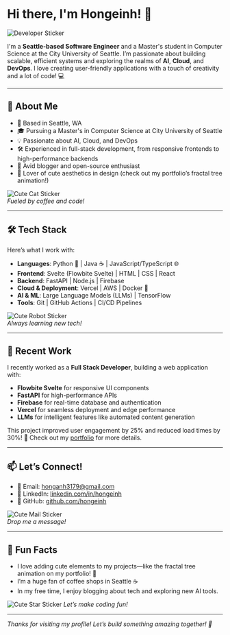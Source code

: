 # Hi there, I'm Hongeinh! 👋
![Developer Sticker](https://media.giphy.com/media/QTfX9Ejfra3ZmNxh6B/giphy.gif)

I'm a **Seattle-based Software Engineer** and a Master's student in Computer Science at the City University of Seattle. I’m passionate about building scalable, efficient systems and exploring the realms of **AI**, **Cloud**, and **DevOps**. I love creating user-friendly applications with a touch of creativity and a lot of code! 💻

---

## 🌟 About Me

- 📍 Based in Seattle, WA
- 🎓 Pursuing a Master's in Computer Science at City University of Seattle
- 💡 Passionate about AI, Cloud, and DevOps
- 🛠️ Experienced in full-stack development, from responsive frontends to high-performance backends
- 📝 Avid blogger and open-source enthusiast
- 🎨 Lover of cute aesthetics in design (check out my portfolio’s fractal tree animation!)

![Cute Cat Sticker](https://media.giphy.com/media/JIX9t2j0ZTN9S/giphy.gif)  
*Fueled by coffee and code!*

---

## 🛠️ Tech Stack

Here’s what I work with:

- **Languages**: Python 🐍 | Java ☕ | JavaScript/TypeScript 🌐
- **Frontend**: Svelte (Flowbite Svelte) | HTML | CSS | React
- **Backend**: FastAPI | Node.js | Firebase
- **Cloud & Deployment**: Vercel | AWS | Docker 🐳
- **AI & ML**: Large Language Models (LLMs) | TensorFlow
- **Tools**: Git | GitHub Actions | CI/CD Pipelines

![Cute Robot Sticker](https://media.giphy.com/media/3o7btPCcdNniyf0ArS/giphy.gif)   
*Always learning new tech!*

---

## 💼 Recent Work

I recently worked as a **Full Stack Developer**, building a web application with:

- **Flowbite Svelte** for responsive UI components
- **FastAPI** for high-performance APIs
- **Firebase** for real-time database and authentication
- **Vercel** for seamless deployment and edge performance
- **LLMs** for intelligent features like automated content generation

This project improved user engagement by 25% and reduced load times by 30%! 🚀 Check out my [portfolio](https://hongeinh.github.io) for more details.

---

## 📫 Let’s Connect!

- 📧 Email: [honganh3179@gmail.com](mailto:honganh3179@gmail.com)
- 🔗 LinkedIn: [linkedin.com/in/hongeinh](https://linkedin.com/in/hongeinh)
- 🐙 GitHub: [github.com/hongeinh](https://github.com/hongeinh)

![Cute Mail Sticker](https://media.giphy.com/media/l0HlPuurz4nfrZ3qU/giphy.gif)  
*Drop me a message!*

---

## 🎉 Fun Facts

- I love adding cute elements to my projects—like the fractal tree animation on my portfolio! 🌳
- I’m a huge fan of coffee shops in Seattle ☕
- In my free time, I enjoy blogging about tech and exploring new AI tools.

![Cute Star Sticker](https://media.giphy.com/media/3o7TKz2B8wZ9vZJ5gQ/giphy.gif) *Let’s make coding fun!*

---

*Thanks for visiting my profile! Let’s build something amazing together! 💖*
